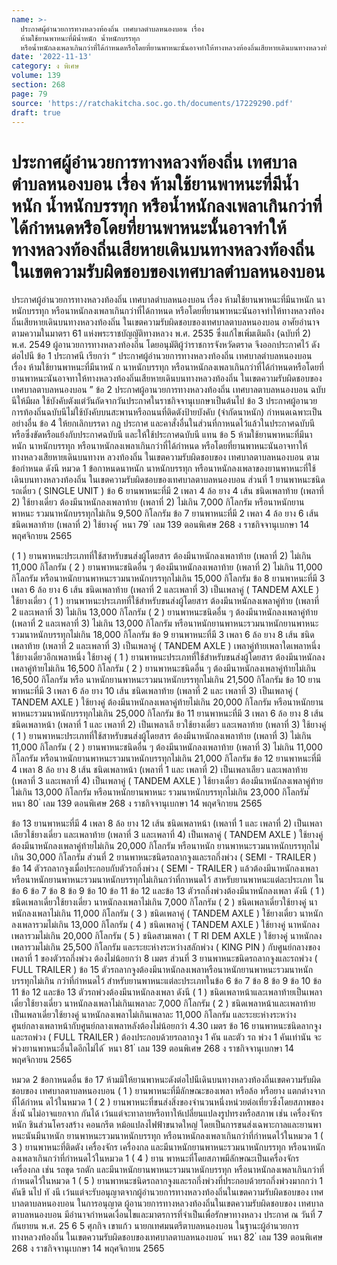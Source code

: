```yaml
---
name: >-
  ประกาศผู้อำนวยการทางหลวงท้องถิ่น เทศบาลตำบลหนองบอน เรื่อง
  ห้ามใช้ยานพาหนะที่มีน้ำหนัก น้ำหนักบรรทุก
  หรือน้ำหนักลงเพลาเกินกว่าที่ได้กำหนดหรือโดยที่ยานพาหนะนั้นอาจทำให้ทางหลวงท้องถิ่นเสียหายเดินบนทางหลวงท้องถิ่นในเขตความรับผิดชอบของเทศบาลตำบลหนองบอน
date: '2022-11-13'
category: ง พิเศษ
volume: 139
section: 268
page: 79
source: 'https://ratchakitcha.soc.go.th/documents/17229290.pdf'
draft: true
---
```


# ประกาศผู้อำนวยการทางหลวงท้องถิ่น เทศบาลตำบลหนองบอน เรื่อง ห้ามใช้ยานพาหนะที่มีน้ำหนัก น้ำหนักบรรทุก หรือน้ำหนักลงเพลาเกินกว่าที่ได้กำหนดหรือโดยที่ยานพาหนะนั้นอาจทำให้ทางหลวงท้องถิ่นเสียหายเดินบนทางหลวงท้องถิ่นในเขตความรับผิดชอบของเทศบาลตำบลหนองบอน

ประกาศผู้อำนวยการทางหลวงท้องถิ่น เทศบาลตำบลหนองบอน เรื่อง ห้ามใช้ยานพาหนะที่มีนาหนัก นาหนักบรรทุก หรือนาหนักลงเพลาเกินกว่าที่ได้กาหนด หรือโดยที่ยานพาหนะนันอาจทำให้ทางหลวงท้องถิ่นเสียหายเดินบนทางหลวงท้องถิ่น ในเขตความรับผิดชอบของเทศบาลตาบลหนองบอน อาศัยอำนาจตามความในมาตรา 61 แห่งพระราชบัญญัติทางหลวง พ.ศ. 2535 ซึ่งแก้ไขเพิ่มเติมถึง (ฉบับที่ 2) พ.ศ. 2549 ผู้อานวยการทางหลวงท้องถิ่น โดยอนุมัติผู้ว่าราชการจังหวัดตราด จึงออกประกาศไว้ ดังต่อไปนี ข้อ 1 ประกาศนี เรียกว่า “ ประกาศผู้อำนวยการทางหลวงท้องถิ่น เทศบาลตำบลหนองบอน เรื่อง ห้ามใช้ยานพาหนะที่มีนาหนั ก นาหนักบรรทุก หรือนาหนักลงเพลาเกินกว่าที่ได้กำหนดหรือโดยที่ ยานพาหนะนันอาจทาให้ทางหลวงท้องถิ่นเสียหายเดินบนทางหลวงท้องถิ่น ในเขตความรับผิดชอบของ เทศบาลตาบลหนองบอน ” ข้อ 2 ประกาศผู้อานวยการทางหลวงท้องถิ่น เทศบาลตาบลหนองบอน ฉบับนีให้มีผล ใช้บังคับตังแต่วันถัดจากวันประกาศในราชกิจจานุเบกษาเป็นต้นไป ข้อ 3 ประกาศผู้อานวยการท้องถิ่นฉบับนีไม่ใช้บังคับบนสะพานหรือถนนที่ติดตังป้ายบังคับ (จำกัดนาหนัก) กำหนดเฉพาะเป็นอย่างอื่น ข้อ 4 ให้ยกเลิกบรรดา กฎ ประกาศ และคาสั่งอื่นในส่วนที่กาหนดไว้แล้วในประกาศฉบับนี หรือซึ่งขัดหรือแย้งกับประกาศฉบับนี และให้ใช้ประกาศฉบับนี แทน ข้อ 5 ห้ามใช้ยานพาหนะที่มีนาหนัก นาหนักบรรทุก หรือนาหนักลงเพลาเกินกว่าที่ได้กำหนด หรือโดยที่ยานพาหนะนันอาจทาให้ทางหลวงเสียหายเดินบนทางห ลวงท้องถิ่น ในเขตความรับผิดชอบของ เทศบาลตาบลหนองบอน ตามข้อกำหนด ดังนี หมวด 1 ข้อกาหนดนาหนัก นาหนักบรรทุก หรือนาหนักลงเพลาของยานพาหนะที่ใช้เดินบนทางหลวงท้องถิ่น ในเขตความรับผิดชอบของเทศบาลตาบลหนองบอน ส่วนที่ 1 ยานพาหนะชนิดรถเดี่ยว ( SINGLE UNIT ) ข้อ 6 ยานพาหนะที่มี 2 เพลา 4 ล้อ ยาง 4 เส้น ชนิดเพลาท้าย (เพลาที่ 2) ใช้ยางเดี่ยว ต้องมีนาหนักลงเพลาท้าย (เพลาที่ 2) ไม่เกิน 7,000 กิโลกรัม หรือนาหนักยานพาหนะ รวมนาหนักบรรทุกไม่เกิน 9,500 กิโลกรัม ข้อ 7 ยานพาหนะที่มี 2 เพลา 4 ล้อ ยาง 6 เส้น ชนิดเพลาท้าย (เพลาที่ 2) ใช้ยางคู่ ้ หนา 79 ่ เลม 139 ตอนพิเศษ 268 ง ราชกิจจานุเบกษา 14 พฤศจิกายน 2565

( 1 ) ยานพาหนะประเภทที่ใช้สาหรับขนส่งผู้โดยสาร ต้องมีนาหนักลงเพลาท้าย (เพลาที่ 2) ไม่เกิน 11,000 กิโลกรัม ( 2 ) ยานพาหนะชนิดอื่น ๆ ต้องมีนาหนักลงเพลาท้าย (เพลาที่ 2) ไม่เกิน 11,000 กิโลกรัม หรือนาหนักยานพาหนะรวมนาหนักบรรทุกไม่เกิน 15,000 กิโลกรัม ข้อ 8 ยานพาหนะที่มี 3 เพลา 6 ล้อ ยาง 6 เส้น ชนิดเพลาท้าย (เพลาที่ 2 และเพลาที่ 3) เป็นเพลาคู่ ( TANDEM AXLE ) ใช้ยางเดี่ยว ( 1 ) ยานพาหนะประเภทที่ใช้สำหรับขนส่งผู้โดยสาร ต้องมีนาหนักลงเพลาคู่ท้าย (เพลาที่ 2 และเพลาที่ 3) ไม่เกิน 13,000 กิโลกรัม ( 2 ) ยานพาหนะชนิดอื่น ๆ ต้องมีนาหนักลงเพลาคู่ท้าย (เพลาที่ 2 และเพลาที่ 3) ไม่เกิน 13,000 กิโลกรัม หรือนาหนักยานพาหนะรวมนาหนักยานพาหนะรวมนาหนักบรรทุกไม่เกิน 18,000 กิโลกรัม ข้อ 9 ยานพาหนะที่มี 3 เพลา 6 ล้อ ยาง 8 เส้น ชนิดเพลาท้าย (เพลาที่ 2 และเพลาที่ 3) เป็นเพลาคู่ ( TANDEM AXLE ) เพลาคู่ท้ายเพลาใดเพลาหนึ่งใช้ยางเดี่ยวอีกเพลาหนึ่ง ใช้ยางคู่ ( 1 ) ยานพาหนะประเภทที่ใช้สำหรับขนส่งผู้โดยสาร ต้องมีนาหนักลงเพลาคู่ท้ายไม่เกิน 16,500 กิโลกรัม ( 2 ) ยานพาหนะชนิดอื่น ๆ ต้องมีนาหนักลงเพลาคู่ท้ายไม่เกิน 16,500 กิโลกรัม หรือ นาหนักยานพาหนะรวมนาหนักบรรทุกไม่เกิน 21,500 กิโลกรัม ข้อ 10 ยานพาหนะที่มี 3 เพลา 6 ล้อ ยาง 10 เส้น ชนิดเพลาท้าย (เพลาที่ 2 และ เพลาที่ 3) เป็นเพลาคู่ ( TANDEM AXLE ) ใช้ยางคู่ ต้องมีนาหนักลงเพลาคู่ท้ายไม่เกิน 20,000 กิโลกรัม หรือนาหนักยานพาหนะรวมนาหนักบรรทุกไม่เกิน 25,000 กิโลกรัม ข้อ 11 ยานพาหนะที่มี 3 เพลา 6 ล้อ ยาง 8 เส้น ชนิดเพลาหน้า (เพลาที่ 1 และ เพลาที่ 2) เป็นเพลาเลี ยวใช้ยางเดี่ยว และเพลาท้าย (เพลาที่ 3) ใช้ยางคู่ ( 1 ) ยานพาหนะประเภทที่ใช้สาหรับขนส่งผู้โดยสาร ต้องมีนาหนักลงเพลาท้าย (เพลาที่ 3) ไม่เกิน 11,000 กิโลกรัม ( 2 ) ยานพาหนะชนิดอื่น ๆ ต้องมีนาหนักลงเพลาท้าย (เพลาที่ 3) ไม่เกิน 11,000 กิโลกรัม หรือนาหนักยานพาหนะรวมนาหนักบรรทุกไม่เกิน 21,000 กิโลกรัม ข้อ 12 ยานพาหนะที่มี 4 เพลา 8 ล้อ ยาง 8 เส้น ชนิดเพลาหน้า (เพลาที่ 1 และ เพลาที่ 2) เป็นเพลาเลียว และเพลาท้าย (เพลาที่ 3 และเพลาที่ 4) เป็นเพลาคู่ ( TANDEM AXLE ) ใช้ยางเดี่ยว ต้องมีนาหนักลงเพลาคู่ท้ายไม่เกิน 13,000 กิโลกรัม หรือนาหนักยานพาหนะ รวมนาหนักบรรทุกไม่เกิน 23,000 กิโลกรัม ้ หนา 80 ่ เลม 139 ตอนพิเศษ 268 ง ราชกิจจานุเบกษา 14 พฤศจิกายน 2565

ข้อ 13 ยานพาหนะที่มี 4 เพลา 8 ล้อ ยาง 12 เส้น ชนิดเพลาหน้า (เพลาที่ 1 และ เพลาที่ 2) เป็นเพลาเลียวใช้ยางเดี่ยว และเพลาท้าย (เพลาที่ 3 และเพลาที่ 4) เป็นเพลาคู่ ( TANDEM AXLE ) ใช้ยางคู่ ต้องมีนาหนักลงเพลาคู่ท้ายไม่เกิน 20,000 กิโลกรัม หรือนาหนัก ยานพาหนะรวมนาหนักบรรทุกไม่เกิน 30,000 กิโลกรัม ส่วนที่ 2 ยานพาหนะชนิดรถลากจูงและรถกึ่งพ่วง ( SEMI - TRAILER ) ข้อ 14 ตัวรถลากจูงเมื่อประกอบกับตัวรถกึ่งพ่วง ( SEMI - TRAILER ) แล้วต้องมีนาหนักลงเพลา หรือนาหนักยานพาหนะรวมนาหนักบรรทุกไม่เกินกว่าที่กาหนดไว้ สาหรับยานพาหนะแต่ละประเภท ในข้อ 6 ข้อ 7 ข้อ 8 ข้อ 9 ข้อ 10 ข้อ 11 ข้อ 12 และข้อ 13 ตัวรถกึ่งพ่วงต้องมีนาหนักลงเพลา ดังนี ( 1 ) ชนิดเพลาเดี่ยวใช้ยางเดี่ยว นาหนักลงเพลาไม่เกิน 7,000 กิโลกรัม ( 2 ) ชนิดเพลาเดี่ยวใช้ยางคู่ นาหนักลงเพลาไม่เกิน 11,000 กิโลกรัม ( 3 ) ชนิดเพลาคู่ ( TANDEM AXLE ) ใช้ยางเดี่ยว นาหนักลงเพลารวมไม่เกิน 13,000 กิโลกรัม ( 4 ) ชนิดเพลาคู่ ( TANDEM AXLE ) ใช้ยางคู่ นาหนักลงเพลารวมไม่เกิน 20,000 กิโลกรัม ( 5 ) ชนิดสามเพลา ( T RI DEM AXLE ) ใช้ยางคู่ นาหนักลงเพลารวมไม่เกิน 25,500 กิโลกรัม และระยะห่างระหว่างสลักพ่วง ( KING PIN ) กับศูนย์กลางของเพลาที่ 1 ของตัวรถกึ่งพ่วง ต้องไม่น้อยกว่า 8 เมตร ส่วนที่ 3 ยานพาหนะชนิดรถลากจูงและรถพ่วง ( FULL TRAILER ) ข้อ 15 ตัวรถลากจูงต้องมีนาหนักลงเพลาหรือนาหนักยานพาหนะรวมนาหนักบรรทุกไม่เกิน กว่าที่กำหนดไว้ สำหรับยานพาหนะแต่ละประเภทในข้อ 6 ข้อ 7 ข้อ 8 ข้อ 9 ข้อ 10 ข้อ 11 ข้อ 12 และข้อ 13 ตัวรถพ่วงต้องมีนาหนักลงเพลา ดังนี ( 1 ) ชนิดเพลาหน้าและเพลาท้ายเป็นเพลาเดี่ยวใช้ยางเดี่ยว นาหนักลงเพลาไม่เกินเพลาละ 7,000 กิโลกรัม ( 2 ) ชนิดเพลาหน้าและเพลาท้ายเป็นเพลาเดี่ยวใช้ยางคู่ นาหนักลงเพลาไม่เกินเพลาละ 11,000 กิโลกรัม และระยะห่างระหว่างศูนย์กลางเพลาหน้ากับศูนย์กลางเพลาหลังต้องไม่น้อยกว่า 4.30 เมตร ข้อ 16 ยานพาหนะชนิดลากจูงและรถพ่วง ( FULL TRAILER ) ต้องประกอบด้วยรถลากจูง 1 คัน และตัว รถ พ่วง 1 คันเท่านัน จะพ่วงยานพาหนะอื่นใดอีกไม่ได้ ้ หนา 81 ่ เลม 139 ตอนพิเศษ 268 ง ราชกิจจานุเบกษา 14 พฤศจิกายน 2565

หมวด 2 ข้อกาหนดอื่น ข้อ 17 ห้ามมิให้ยานพาหนะดังต่อไปนีเดินบนทางหลวงท้องถิ่นเขตความรับผิดชอบของ เทศบาลตาบลหนองบอน ( 1 ) ยานพาหนะที่มีลักษณะของเพลา หรือล้อ หรือยาง แตกต่างจากที่ได้กำหน ดไว้ในหมวด 1 ( 2 ) ยานพาหนะที่ขนส่งสิ่งของจำนวนหนึ่งหน่วยต่อเที่ยวซึ่งโดยสภาพของสิ่งนั นไม่อาจแยกจาก กันได้ เว้นแต่จะทาลายหรือทาให้เปลี่ยนแปลงรูปทรงหรือสภาพ เช่น เครื่องจักรหนัก ชินส่วนโครงสร้าง คอนกรีต หม้อแปลงไฟฟ้าขนาดใหญ่ โดยเป็นการขนส่งเฉพาะกาลและยานพาหนะนันมีนาหนัก ยานพาหนะรวมนาหนักบรรทุก หรือนาหนักลงเพลาเกินกว่าที่กำหนดไว้ในหมวด 1 ( 3 ) ยานพาหนะที่ติดตัง เครื่องจักร เครื่องกล และมีนาหนักยานพาหนะรวมนาหนักบรรทุก หรือนาหนักลงเพลาเกินกว่าที่กำหนดไว้ในหมวด 1 ( 4 ) ยาน พาหนะที่โดยสภาพมีลักษณะเป็นเครื่องจักร เครื่องกล เช่น รถขุด รถตัก และมีนาหนักยานพาหนะรวมนาหนักบรรทุก หรือนาหนักลงเพลาเกินกว่าที่กำหนดไว้ในหมวด 1 ( 5 ) ยานพาหนะชนิดรถลากจูงและรถกึ่งพ่วงที่ประกอบด้วยรถกึ่งพ่วงมากกว่า 1 คันขึ นไป ทั งนี เว้นแต่จะรับอนุญาตจากผู้อำนวยการทางหลวงท้องถิ่นในเขตความรับผิดชอบของ เทศบาลตาบลหนองบอน ในการอนุญาต ผู้อานวยการทางหลวงท้องถิ่นในเขตความรับผิดชอบของ เทศบาลตาบลหนองบอน มีอำนาจกำหนดเงื่อนไขและมาตรการที่จำเป็นเพื่อรักษาทางหลวง ประกาศ ณ วันที่ 7 กันยายน พ.ศ. 25 6 5 ศุภกิจ เขาแก้ว นายกเทศมนตรีตาบลหนองบอน ในฐานะผู้อำนวยการทางหลวงท้องถิ่น ในเขตความรับผิดชอบของเทศบาลตาบลหนองบอน ้ หนา 82 ่ เลม 139 ตอนพิเศษ 268 ง ราชกิจจานุเบกษา 14 พฤศจิกายน 2565
